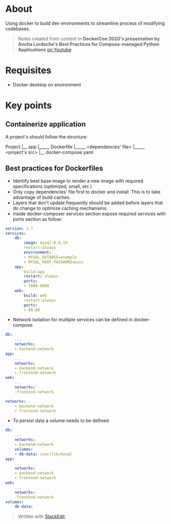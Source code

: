 
# About
Using docker to build dev environments to streamline process of modifying codebases.

> Notes created from content in **DockerCon 2020's presentation by Ancha Lordache's Best Practices for Compose-managed Python Applications** 
> [on Youtube](https://www.youtube.com/watch?v=OkidaZmnADw&feature=youtu.be)

# Requisites 
- Docker desktop on environment

# Key points

## Containerize application

A project's should follow the structure: 

Project
|__ app
|_____ Dockerfile
|_____ <dependencies' file>
|_____ <project's src>
|__ docker-compose.yaml

## Best practices for Dockerfiles

- Identify best base image to render a new image with required specifications (optimized, small, etc.)
- Only copy dependencies' file first to docker and install. This is to take advantage of build caches.
- Layers that don't update frequently should be added before layers that do change to optimize caching mechanisms.
- inside docker-composer services section expose required services with ports section as follow: 
```yaml
version: 3.7
services:
    db:
	    image: mysql:8.0.19
	    restart:always
	    environment:
	    - MYSQL_DATABSE=example
	    - MYSQL_ROOT_PASSWORD=pass
	app:
		build:app
		restart: always
		ports:
		- 5000:5000
	web: 
		build: web
		restart:always
		ports:
		- 80:80
```
- Network isolation for multiple services can be defined in docker-compose
```yaml
db: 
	...
	networks:
	- backend-network
app:
	...
	networks:
	- backend-network
	- frontend-network
web:
	...
	networks:
	-frontend-network

networks:
	- backend-network
	- frontend-network
```
- To persist data a volume needs to be defined
```yaml
db: 
	...
	networks:
	- backend-network
	volumes:
	- db-data: /var/lib/mysql
app:
	...
	networks:
	- backend-network
	- frontend-network
web:
	...
	networks:
	-frontend-network
volumes:
	db-data:
```
> Written with [StackEdit](https://stackedit.io/).
<!--stackedit_data:
eyJoaXN0b3J5IjpbLTE3MjY0NzY4NDksODE2MDY5OTMyLDE4MT
YxNzk1NzNdfQ==
-->